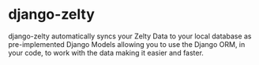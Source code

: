 # django-zelty
django-zelty automatically syncs your Zelty Data to your local database as pre-implemented Django Models allowing you to use the Django ORM, in your code, to work with the data making it easier and faster.

